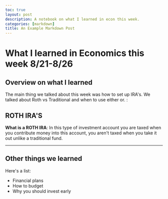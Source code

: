 ```yaml
---
toc: true
layout: post
description: A notebook on what I learned in econ this week.
categories: [markdown]
title: An Example Markdown Post
---
```

# What I learned in Economics this week 8/21-8/26

## Overview on what I learned

The main thing we talked about this week was how to set up IRA's. We talked about Roth vs Traditional and when to use either or. :

## ROTH IRA'S

**What is a ROTH IRA**: In this type of investment account you are taxed when you contribute money into this account, you aren't taxed when you take it out unlike a traditional fund.

---

## Other things we learned

Here's a list:

- Financial plans
- How to budget
- Why you should invest early



